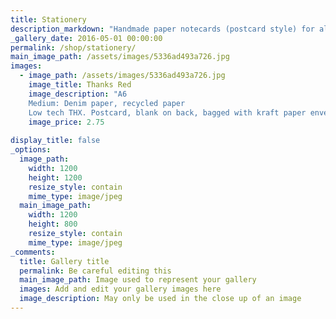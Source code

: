```yaml
---
title: Stationery
description_markdown: "Handmade paper notecards (postcard style) for all occasions, created with recycled denim and other interesting fibres. Designed to be personalised by the sender. Design your own stamp, fill the pages of a book, use the back for greetings."
_gallery_date: 2016-05-01 00:00:00
permalink: /shop/stationery/
main_image_path: /assets/images/5336ad493a726.jpg
images:
  - image_path: /assets/images/5336ad493a726.jpg
    image_title: Thanks Red
    image_description: "A6
    Medium: Denim paper, recycled paper
    Low tech THX. Postcard, blank on back, bagged with kraft paper envelope."
    image_price: 2.75
  
display_title: false
_options:
  image_path:
    width: 1200
    height: 1200
    resize_style: contain
    mime_type: image/jpeg
  main_image_path:
    width: 1200
    height: 800
    resize_style: contain
    mime_type: image/jpeg
_comments:
  title: Gallery title
  permalink: Be careful editing this
  main_image_path: Image used to represent your gallery
  images: Add and edit your gallery images here
  image_description: May only be used in the close up of an image
---
```

